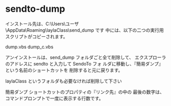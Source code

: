 # sendto-dump

インストール先は、C:\Users\ユーザ\AppData\Roaming\laylaClass\send_dump です
中には、以下の二つの実行用スクリプトがコピーされます。

dump.vbs
dump_c.vbs

アンインストールは、send_dump フォルダごと全て削除して、
エクスプローラのアドレスに sendto と入力して SendoTo  フォ
ルダに移動し、『簡易ダンプ』という名前のショートカットを
削除すると元に戻ります。

laylaClass というフォルダも必要なければ削除して下さい


簡易ダンプ ショートカットのプロパティの『リンク先』の中の
最後の数字は、コマンドプロンプトで一度に表示する行数です。
